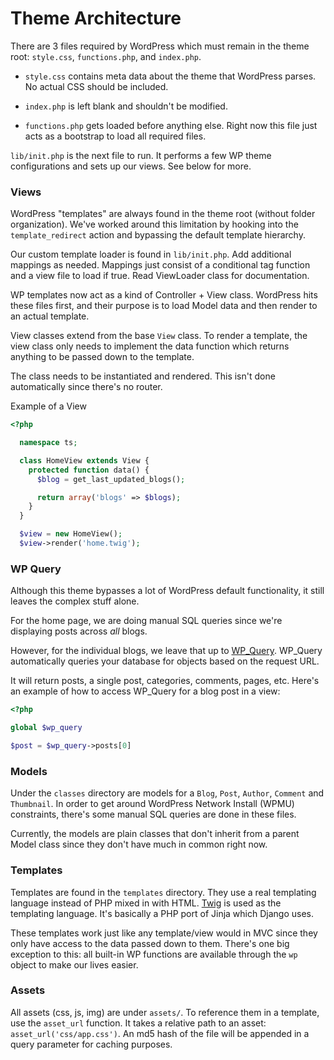 # Theme Architecture

There are 3 files required by WordPress which must remain in the theme root: `style.css`, `functions.php`, and `index.php`.

* `style.css` contains meta data about the theme that WordPress parses. No actual CSS should be included.

* `index.php` is left blank and shouldn't be modified.

* `functions.php` gets loaded before anything else. Right now this file just acts as a bootstrap to load all required files.

`lib/init.php` is the next file to run. It performs a few WP theme configurations and sets up our views. See below for more.

### Views

WordPress "templates" are always found in the theme root (without folder organization). We've worked around this limitation by hooking into the `template_redirect` action and bypassing the default template hierarchy.

Our custom template loader is found in `lib/init.php`. Add additional mappings as needed. Mappings just consist of a conditional tag function and a view file to load if true. Read ViewLoader class for documentation.

WP templates now act as a kind of Controller + View class. WordPress hits these files first, and their purpose is to load Model data and then render to an actual template.

View classes extend from the base `View` class. To render a template, the view class only needs to implement the data function which returns anything to be passed down to the template.

The class needs to be instantiated and rendered. This isn't done automatically since there's no router.

Example of a View

```php
<?php

  namespace ts;

  class HomeView extends View {
    protected function data() {
      $blog = get_last_updated_blogs();

      return array('blogs' => $blogs);
    }
  }

  $view = new HomeView();
  $view->render('home.twig');
```

### WP Query

Although this theme bypasses a lot of WordPress default functionality, it still leaves the complex stuff alone.

For the home page, we are doing manual SQL queries since we're displaying posts across _all_ blogs.

However, for the individual blogs, we leave that up to [WP_Query](http://codex.wordpress.org/Class_Reference/WP_Query). WP_Query automatically queries your database for objects based on the request URL.

It will return posts, a single post, categories, comments, pages, etc. Here's an example of how to access WP_Query for a blog post in a view:

```php
<?php

global $wp_query

$post = $wp_query->posts[0]
```

### Models

Under the `classes` directory are models for a `Blog`, `Post`, `Author`, `Comment` and `Thumbnail`. In order to get around WordPress Network Install (WPMU) constraints, there's some manual SQL queries are done in these files.

Currently, the models are plain classes that don't inherit from a parent Model class since they don't have much in common right now.

### Templates

Templates are found in the `templates` directory. They use a real templating language instead of PHP mixed in with HTML. [Twig](http://twig.sensiolabs.org/) is used as the templating language. It's basically a PHP port of Jinja which Django uses.

These templates work just like any template/view would in MVC since they only have access to the data passed down to them. There's one big exception to this: all built-in WP functions are available through the `wp` object to make our lives easier.

### Assets

All assets (css, js, img) are under `assets/`. To reference them in a template, use the `asset_url` function. It takes a relative path to an asset: `asset_url('css/app.css')`. An md5 hash of the file will be appended in a query parameter for caching purposes.
